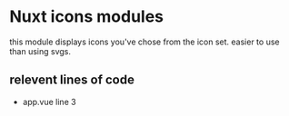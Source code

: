 # Nuxt icons modules
this module displays icons you've chose from the icon set.
easier to use than using svgs.

## relevent lines of code
- app.vue line 3